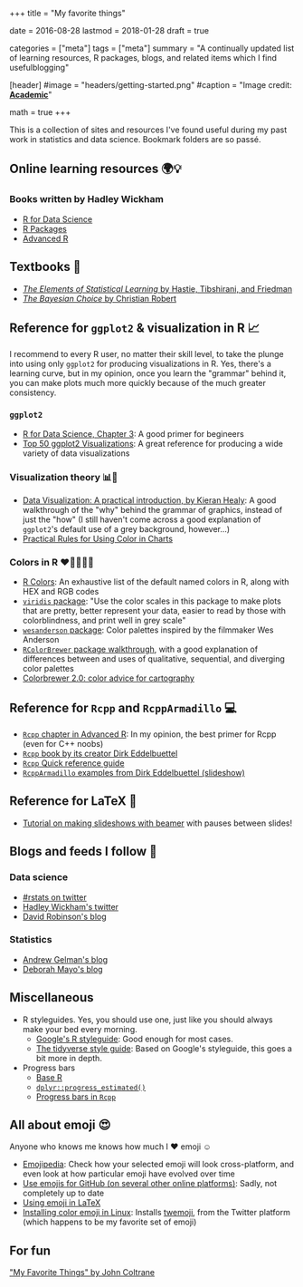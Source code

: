 +++
title = "My favorite things"

date = 2016-08-28
lastmod = 2018-01-28
draft = true

categories = ["meta"]
tags = ["meta"]
summary = "A continually updated list of learning resources, R packages, blogs, and related items which I find usefulblogging"

[header]
#image = "headers/getting-started.png"
#caption = "Image credit: [**Academic**](https://github.com/gcushen/hugo-academic/)"

math = true
+++

This is a collection of sites and resources I've found useful during my past work in statistics and data science. Bookmark folders are so passé.

## Online learning resources :earth_africa::bulb:

### Books written by Hadley Wickham 

- [R for Data Science](http://r4ds.had.co.nz)
- [R Packages](http://r-pkgs.had.co.nz)
- [Advanced R](http://adv-r.had.co.nz)

## Textbooks :book:

- [*The Elements of Statistical Learning* by Hastie, Tibshirani, and Friedman](https://web.stanford.edu/~hastie/Papers/ESLII.pdf)
- [*The Bayesian Choice* by Christian Robert](https://errorstatistics.files.wordpress.com/2016/03/robert-20071.pdf) 

## Reference for `ggplot2` & visualization in R :chart_with_upwards_trend: 

I recommend to every R user, no matter their skill level, to take the plunge into using only `ggplot2` for producing visualizations in R. Yes, there's a learning curve, but in my opinion, once you learn the "grammar" behind it, you can make plots much more quickly because of the much greater consistency.

### `ggplot2`
- [R for Data Science, Chapter 3](http://r4ds.had.co.nz/data-visualisation.html): A good primer for begineers
- [Top 50 ggplot2 Visualizations](http://r-statistics.co/Top50-Ggplot2-Visualizations-MasterList-R-Code.html): A great reference for producing a wide variety of data visualizations

### Visualization theory :bar_chart::thinking: 
- [Data Visualization: A practical introduction, by Kieran Healy](http://socviz.co): A good walkthrough of the "why" behind the grammar of graphics, instead of just the "how" (I still haven't come across a good explanation of `ggplot2`'s default use of a grey background, however...)
- [Practical Rules for Using Color in Charts](http://www.perceptualedge.com/articles/visual_business_intelligence/rules_for_using_color.pdf)

### Colors in R :heart::yellow_heart::green_heart::blue_heart::purple_heart:

- [R Colors](http://research.stowers.org/mcm/efg/R/Color/Chart/ColorChart.pdf): An exhaustive list of the default named colors in R, along with HEX and RGB codes 
- [`viridis` package](https://cran.r-project.org/web/packages/viridis/vignettes/intro-to-viridis.html): "Use the color scales in this package to make plots that are pretty, better represent your data, easier to read by those with colorblindness, and print well in grey scale" 
- [`wesanderson` package](https://github.com/karthik/wesanderson): Color palettes inspired by the filmmaker Wes Anderson 
- [`RColorBrewer` package walkthrough](http://earlglynn.github.io/RNotes/package/RColorBrewer/index.html), with a good explanation of differences between and uses of qualitative, sequential, and diverging color palettes 
- [Colorbrewer 2.0: color advice for cartography](http://colorbrewer2.org/#type=qualitative&scheme=Set3&n=3)

## Reference for `Rcpp` and `RcppArmadillo` :computer:

- [`Rcpp` chapter in Advanced R](http://adv-r.had.co.nz/Rcpp.html): In my opinion, the best primer for Rcpp (even for C++ noobs)
- [`Rcpp` book by its creator Dirk Eddelbuettel](https://doc.lagout.org/programmation/Multi-Language/Seamless%20R%20and%20C%20%20%20Integration%20with%20Rcpp%20%5BEddelbuettel%202013-06-04%5D.pdf)
- [`Rcpp` Quick reference guide](http://dirk.eddelbuettel.com/code/rcpp/Rcpp-quickref.pdf)
- [`RcppArmadillo` examples from Dirk Eddelbuettel (slideshow)](http://dirk.eddelbuettel.com/papers/rcpp_ku_nov2013-part2.pdf)

## Reference for LaTeX :scroll:

- [Tutorial on making slideshows with beamer](https://www.uncg.edu/cmp/reu/presentations/Charles%20Batts%20-%20Beamer%20Tutorial.pdf) with pauses between slides!

## Blogs and feeds I follow :memo:

### Data science
- [#rstats on twitter](https://twitter.com/search?q=%23rstats&src=typd)
- [Hadley Wickham's twitter](https://twitter.com/hadleywickham)
- [David Robinson's blog](http://varianceexplained.org)

### Statistics
- [Andrew Gelman's blog](http://andrewgelman.com)
- [Deborah Mayo's blog](https://errorstatistics.com)

## Miscellaneous

- R styleguides. Yes, you should use one, just like you should always make your bed every morning.  
  - [Google's R styleguide](https://google.github.io/styleguide/Rguide.xml): Good enough for most cases.
  - [The tidyverse style guide](http://style.tidyverse.org): Based on Google's styleguide, this goes a bit more in depth. 
- Progress bars
  - [Base R](https://stat.ethz.ch/R-manual/R-devel/library/utils/html/txtProgressBar.html)
  - [`dplyr::progress_estimated()`](http://dplyr.tidyverse.org/reference/progress_estimated.html)
  - [Progress bars in `Rcpp`](http://gallery.rcpp.org/articles/using-rcppprogress/)


## All about emoji :heart_eyes:

Anyone who knows me knows how much I :heart: emoji :relaxed:

- [Emojipedia](https://emojipedia.org): Check how your selected emoji will look cross-platform, and even look at how particular emoji have evolved over time
- [Use emojis for GitHub (on several other online platforms)](https://www.webpagefx.com/tools/emoji-cheat-sheet/): Sadly, not completely up to date
- [Using emoji in LaTeX](https://github.com/alecjacobson/coloremoji.sty)
- [Installing color emoji in Linux](https://github.com/eosrei/twemoji-color-font): Installs [twemoji](https://emojipedia.org/twitter/), from the Twitter platform (which happens to be my favorite set of emoji)

## For fun
["My Favorite Things" by John Coltrane](https://www.youtube.com/watch?v=YHVarQbNAwU)


